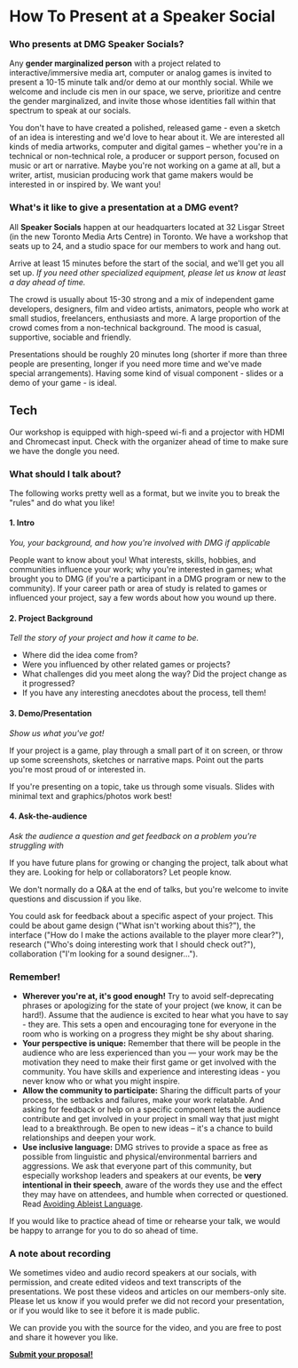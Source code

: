 # How To Present at a Speaker Social

### Who presents at DMG Speaker Socials?

Any **gender marginalized person** with a project related to interactive/immersive media art, computer or analog games is invited to present a 10-15 minute talk and/or demo at our monthly social. While we welcome and include cis men in our space, we serve, prioritize and centre the gender marginalized, and invite those whose identities fall within that spectrum to speak at our socials. 

You don't have to have created a polished, released game - even a sketch of an idea is interesting and we'd love to hear about it. We are interested all kinds of media artworks, computer and digital games – whether you're in a technical or non-technical role, a producer or support person, focused on music or art or narrative. Maybe you're not working on a game at all, but a writer, artist, musician producing work that game makers would be interested in or inspired by. We want you!

### What's it like to give a presentation at a DMG event?

All **Speaker Socials** happen at our headquarters located at 32 Lisgar Street \(in the new Toronto Media Arts Centre\) in Toronto. We have a workshop that seats up to 24, and a studio space for our members to work and hang out.

Arrive at least 15 minutes before the start of the social, and we'll get you all set up. _If you need other specialized equipment, please let us know at least a day ahead of time._

The crowd is usually about 15-30 strong and a mix of independent game developers, designers, film and video artists, animators, people who work at small studios, freelancers, enthusiasts and more. A large proportion of the crowd comes from a non-technical background. The mood is casual, supportive, sociable and friendly.

Presentations should be roughly 20 minutes long \(shorter if more than three people are presenting, longer if you need more time and we've made special arrangements\). Having some kind of visual component - slides or a demo of your game - is ideal.

## Tech

Our workshop is equipped with high-speed wi-fi and a projector with HDMI and Chromecast input. Check with the organizer ahead of time to make sure we have the dongle you need.

### What should I talk about?

The following works pretty well as a format, but we invite you to break the "rules" and do what you like!

#### 1. Intro

_You, your background, and how you're involved with DMG if applicable_

People want to know about you! What interests, skills, hobbies, and communities influence your work; why you're interested in games; what brought you to DMG \(if you're a participant in a DMG program or new to the community\). If your career path or area of study is related to games or influenced your project, say a few words about how you wound up there.

#### 2. Project Background

_Tell the story of your project and how it came to be._

* Where did the idea come from? 
* Were you influenced by other related games or projects? 
* What challenges did you meet along the way? Did the project change as it progressed? 
* If you have any interesting anecdotes about the process, tell them!

#### 3. Demo/Presentation

_Show us what you've got!_

If your project is a game, play through a small part of it on screen, or throw up some screenshots, sketches or narrative maps. Point out the parts you're most proud of or interested in.

If you're presenting on a topic, take us through some visuals. Slides with minimal text and graphics/photos work best!

#### 4. Ask-the-audience

_Ask the audience a question and get feedback on a problem you're struggling with_

If you have future plans for growing or changing the project, talk about what they are. Looking for help or collaborators? Let people know.

We don't normally do a Q&A at the end of talks, but you're welcome to invite questions and discussion if you like.

You could ask for feedback about a specific aspect of your project. This could be about game design \("What isn't working about this?"\), the interface \("How do I make the actions available to the player more clear?"\), research \("Who's doing interesting work that I should check out?"\), collaboration \("I'm looking for a sound designer…"\).

### Remember!

* **Wherever you're at, it's good enough!** Try to avoid self-deprecating phrases or apologizing for the state of your project (we know, it can be hard!). Assume that the audience is excited to hear what you have to say - they are. This sets a open and encouraging tone for everyone in the room who is working on a progress they might be shy about sharing.
* **Your perspective is unique:** Remember that there will be people in the audience who are less experienced than you — your work may be the motivation they need to make their first game or get involved with the community. You have skills and experience and interesting ideas - you never know who or what you might inspire.
* **Allow the community to participate:** Sharing the difficult parts of your process, the setbacks and failures, make your work relatable. And asking for feedback or help on a specific component lets the audience contribute and get involved in your project in small way that just might lead to a breakthrough. Be open to new ideas – it's a chance to build relationships and deepen your work.
* **Use inclusive language:** DMG strives to provide a space as free as possible from linguistic and physical/environmental barriers and aggressions. We ask that everyone part of this community, but especially workshop leaders and speakers at our events, be **very intentional in their speech**, aware of the words they use and the effect they may have on attendees, and humble when corrected or questioned. Read [Avoiding Ableist Language](avoiding-ableist-language.md).

If you would like to practice ahead of time or rehearse your talk, we would be happy to arrange for you to do so ahead of time.

### A note about recording

We sometimes video and audio record speakers at our socials, with permission, and create edited videos and text transcripts of the presentations. We post these videos and articles on our members-only site. Please let us know if you would prefer we did not record your presentation, or if you would like to see it before it is made public.

We can provide you with the source for the video, and you are free to post and share it however you like.

[**Submit your proposal!**](https://dmg.to/applications/speaker-social)

